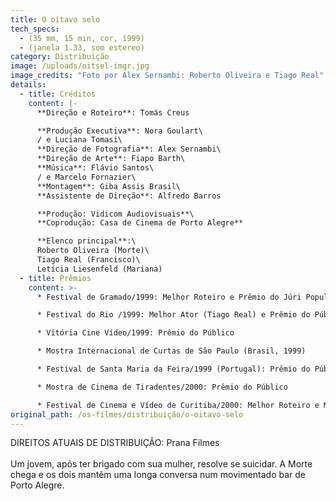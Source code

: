 ```yaml
---
title: O oitavo selo
tech_specs:
  - (35 mm, 15 min, cor, 1999)
  - (janela 1.33, som estereo)
category: Distribuição
image: /uploads/oitsel-imgr.jpg
image_credits: "Foto por Alex Sernambi: Roberto Oliveira e Tiago Real"
details:
  - title: Créditos
    content: |-
      **Direção e Roteiro**: Tomás Creus

      **Produção Executiva**: Nora Goulart\
      / e Luciana Tomasi\
      **Direção de Fotografia**: Alex Sernambi\
      **Direção de Arte**: Fiapo Barth\
      **Música**: Flávio Santos\
      / e Marcelo Fornazier\
      **Montagem**: Giba Assis Brasil\
      **Assistente de Direção**: Alfredo Barros

      **Produção: Vidicom Audiovisuais**\
      **Coprodução: Casa de Cinema de Porto Alegre**

      **Elenco principal**:\
      Roberto Oliveira (Morte)\
      Tiago Real (Francisco)\
      Letícia Liesenfeld (Mariana)
  - title: Prêmios
    content: >-
      * Festival de Gramado/1999: Melhor Roteiro e Prêmio do Júri Popular

      * Festival do Rio /1999: Melhor Ator (Tiago Real) e Prêmio do Público

      * Vitória Cine Vídeo/1999: Prêmio do Público

      * Mostra Internacional de Curtas de São Paulo (Brasil, 1999)

      * Festival de Santa Maria da Feira/1999 (Portugal): Prêmio do Público

      * Mostra de Cinema de Tiradentes/2000: Prêmio do Público

      * Festival de Cinema e Vídeo de Curitiba/2000: Melhor Roteiro e Melhor Filme
original_path: /os-filmes/distribuição/o-oitavo-selo
---
```

D﻿IREITOS ATUAIS DE DISTRIBUIÇÃO: Prana Filmes\
\
Um jovem, após ter brigado com sua mulher, resolve se suicidar. A Morte chega e os dois mantêm uma longa conversa num movimentado bar de Porto Alegre.
